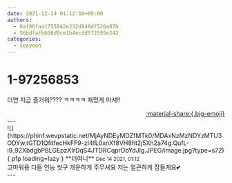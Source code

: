 ```yaml
---
date: 2021-12-14 01:12:10+09:00
authors:
  - 0af06faa1755842e232d848df520a87b
  - 56bdfafb606d9ce1b4ecdd572595e242
categories:
  - Seoyeon
---
```


# 1-97256853

<div class="post-container" markdown="1">
<div class="content-container md-sidebar__scrollwrap" markdown="1">

더연 지금 즐거워???? ㅋㅋㅋㅋ 재밌게 마셔!!

</div>
</div>

<div style="text-align: right;" markdown="1">
<a href="https://weverse.io/fromis9/fanpost/1-97256853" style="text-align: right;">:material-share:{.big-emoji}</a>
</div>
---

<div class="comments-container md-sidebar__scrollwrap" markdown="1">
<div class="comment" markdown="1">
<div class='id-container' markdown="1">
![](https://phinf.wevpstatic.net/MjAyNDEyMDZfMTk0/MDAxNzMzNDYzMTU3ODYw.tGTD1QfitfecHkFF9-zI4fL0xnXf8VH8ht2j5Xh2a74g.QufL-i9_92XbdgbPBLGEpzXIrDqS4JTDRCqprDbYdJIg.JPEG/image.jpg?type=s72){ pfp loading=lazy }
**<span class="artist">더여니</span>** <small>Dec 14 2021, 01:12</small><br>
</div>
<div class='comment-body' markdown="1">
고마워용 다들 언능 씻구 개운하게 주무셔요 저는 얼큰하게 잠들게요💕
</div>
</div>
</div>
---
